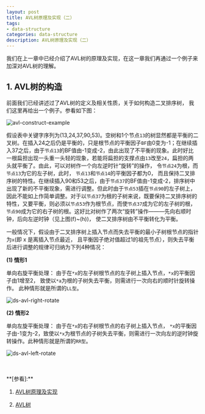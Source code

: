 ```yaml
---
layout: post
title: AVL树原理及实现（二）
tags:
- data-structure
categories: data-structure
description: AVL树原理及实现（二）
---
```


我们在上一章中已经介绍了AVL树的原理及实现，在这一章我们再通过一个例子来加深对AVL树的理解。


<!-- more -->


## 1. AVL树的构造

前面我们已经讲述过了AVL树的定义及相关性质，关于如何构造二叉排序树， 我们这里再给出一个例子。参看如下图：

![avl-construct-example](https://ivanzz1001.github.io/records/assets/img/data_structure/ds_avl_construct_example.jpg)


假设表中关键字序列为(13,24,37,90,53)。空树和1个节点```13```的树显然都是平衡的二叉树。在插入24之后仍是平衡的，只是根节点的平衡因子```BF```由0变为-1；在继续插入37之后，由于```节点13```的BF值由-1变成-2，由此出现了不平衡的现象。此时好比一根扁担出现一头重一头轻的现象，若能将扁担的支撑点由```13```改至```24```，扁担的两头就平衡了。由此，可以对树作一个向左逆时针“旋转”的操作， 令```节点24```为根，而```节点13```为它的左子树，此时， ```节点13```和```节点14```的平衡因子都为0， 而且保持二叉排序树的特性。在继续插入90和53之后，由于```节点37```的BF值由-1变成-2，排序树中出现了新的不平衡现象，需进行调整。但此时由于```节点53```插在```节点90```的左子树上，因此不能如上作简单调整。对于以```节点37```为根的子树来说，既要保持二叉排序树的特性，又要平衡，则必须以```节点53```作为根节点，而使```节点37```成为它的左子树的根，```节点90```成为它的右子树的根。这好比对树作了两次“旋转”操作———先向右顺时钟，后向左逆时钟（见上图(f)~(h))， 使二叉排序树由不平衡转化为平衡。

一般情况下，假设由于二叉排序树上插入节点而失去平衡的最小子树根节点的指针为```x```(即 x 是离插入节点最近， 且平衡因子绝对值超过1的祖先节点），则失去平衡后进行调整的规律可归纳为下列4种情况：

**(1) 情形1**

单向右旋平衡处理： 由于在```*x```的左子树根节点的左子树上插入节点，```*x```的平衡因子由1增至2， 致使以```*a```为根的子树失去平衡，则需进行一次向右的顺时针旋转操作。 此种情形就是所谓的```LL型```。

![ds-avl-right-rotate](https://ivanzz1001.github.io/records/assets/img/data_structure/ds_avl_right_rotate.jpg)

**(2) 情形2**

单向左旋平衡处理： 由于在```*x```的右子树根节点的右子树上插入节点， ```*x```的平衡因子由-1变为-2，致使以```*x```为根节点的子树失去平衡，则需进行一次向左的逆时钟旋转操作。此种情形就是所谓的```RR型```。

![ds-avl-left-rotate](https://ivanzz1001.github.io/records/assets/img/data_structure/ds_avl_left_rotate.jpg)





<br />
<br />
**[参看]:**

1. [AVL树原理及实现](http://www.cnblogs.com/nullzx/p/6075644.html)

2. [AVL树](https://baike.baidu.com/item/AVL%E6%A0%91/10986648?fr=aladdin)

<br />
<br />
<br />



